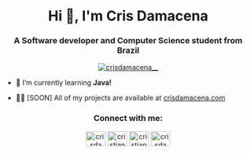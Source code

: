 <h1 align="center">Hi 👋, I'm Cris Damacena</h1>
<h3 align="center">A Software developer and Computer Science student from Brazil</h3>


<p align="center"> <a href="https://twitter.com/crisdamacena__" target="blank"><img src="https://img.shields.io/twitter/follow/crisdamacena__?logo=twitter&style=for-the-badge" alt="crisdamacena__" /></a> </p>

- 🌱 I’m currently learning **Java!**

- 👨‍💻 [SOON] All of my projects are available at [crisdamacena.com](https://crisdamacena.com/)

<h3 align="center">Connect with me:</h3>
<p align="center">
<a href="https://twitter.com/crisdamacenaio" target="blank"><img align="center" src="https://raw.githubusercontent.com/rahuldkjain/github-profile-readme-generator/master/src/images/icons/Social/twitter.svg" alt="crisdamacenaio" height="30" width="40" /></a>
<a href="https://linkedin.com/in/cristiane-damacena" target="blank"><img align="center" src="https://raw.githubusercontent.com/rahuldkjain/github-profile-readme-generator/master/src/images/icons/Social/linked-in-alt.svg" alt="cristiane-damacena" height="30" width="40" /></a>
<a href="https://stackoverflow.com/users/cristiane-damacena" target="blank"><img align="center" src="https://raw.githubusercontent.com/rahuldkjain/github-profile-readme-generator/master/src/images/icons/Social/stack-overflow.svg" alt="cristiane-damacena" height="30" width="40" /></a>
<a href="https://instagram.com/crisdamacenaio" target="blank"><img align="center" src="https://raw.githubusercontent.com/rahuldkjain/github-profile-readme-generator/master/src/images/icons/Social/instagram.svg" alt="crisdamacenaio" height="30" width="40" /></a>
</p>



